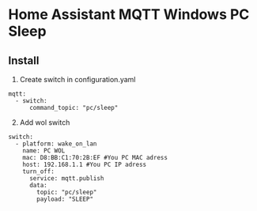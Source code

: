 # Home Assistant MQTT Windows PC Sleep

## Install
1. Create switch in configuration.yaml

```
mqtt:
  - switch:
      command_topic: "pc/sleep"
```

2. Add wol switch

```
switch:
  - platform: wake_on_lan
    name: PC WOL
    mac: D8:BB:C1:70:2B:EF #You PC MAC adress
    host: 192.168.1.1 #You PC IP adress
    turn_off:
      service: mqtt.publish
      data:
        topic: "pc/sleep"
        payload: "SLEEP"

```